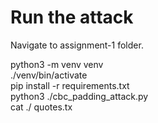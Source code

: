 # Run the attack

Navigate to assignment-1 folder.

python3  -m venv  venv \
./venv/bin/activate \
pip install -r requirements.txt \
python3 ./cbc_padding_attack.py \
cat ./ quotes.tx